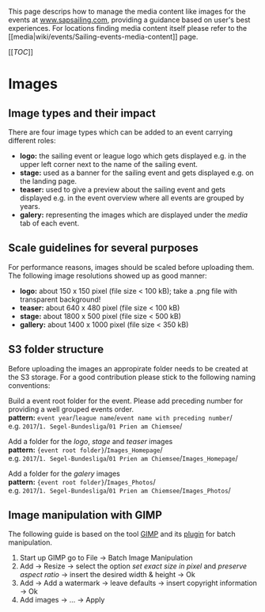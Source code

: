 This page descrips how to manage the media content like images for the events at www.sapsailing.com, providing a guidance based on user's best experiences. For locations finding media content itself please refer to the [[media|wiki/events/Sailing-events-media-content]] page.

[[_TOC_]]

# Images

## Image types and their impact
There are four image types which can be added to an event carrying different roles:

* **logo:** the sailing event or league logo which gets displayed e.g. in the upper left corner next to the name of the sailing event.
* **stage:** used as a banner for the sailing event and gets displayed e.g. on the landing page.
* **teaser:** used to give a preview about the sailing event and gets displayed e.g. in the event overview where all events are grouped by years.    
* **galery:** representing the images which are displayed under the _media_ tab of each event.

## Scale guidelines for several purposes
For performance reasons, images should be scaled before uploading them. The following image resolutions showed up as good manner:

* **logo:** about 150 x 150 pixel (file size < 100 kB); take a .png file with transparent background!
* **teaser:** about 640 x 480 pixel (file size < 100 kB)
* **stage:** about 1800 x 500 pixel (file size < 500 kB)
* **gallery:** about 1400 x 1000 pixel (file size < 350 kB)

## S3 folder structure
Before uploading the images an appropirate folder needs to be created at the S3 storage. For a good contribution please stick to the following naming conventions:     

Build a event root folder for the event. Please add preceding number for providing a well grouped events order.  
**pattern:** `event year`/`league name`/`event name with preceding number`/  
e.g. `2017`/`1. Segel-Bundesliga`/`01 Prien am Chiemsee`/  

Add a folder for the _logo_, _stage_ and _teaser_ images  
**pattern:** `{event root folder}`/`Images_Homepage`/  
e.g. `2017`/`1. Segel-Bundesliga`/`01 Prien am Chiemsee`/`Images_Homepage`/

Add a folder for the _galery_ images  
**pattern:** `{event root folder}`/`Images_Photos`/    
e.g. `2017`/`1. Segel-Bundesliga`/`01 Prien am Chiemsee`/`Images_Photos`/

## Image manipulation with GIMP
The following guide is based on the tool [GIMP](https://www.gimp.org/) and its [plugin](http://registry.gimp.org/node/26259) for batch manipulation.  

1. Start up GIMP go to File -> Batch Image Manipulation
2. Add -> Resize -> select the option _set exact size in pixel_ and _preserve aspect ratio_ -> insert the desired width & height -> Ok
3. Add -> Add a watermark -> leave defaults -> insert copyright information -> Ok
4. Add images -> ... -> Apply






